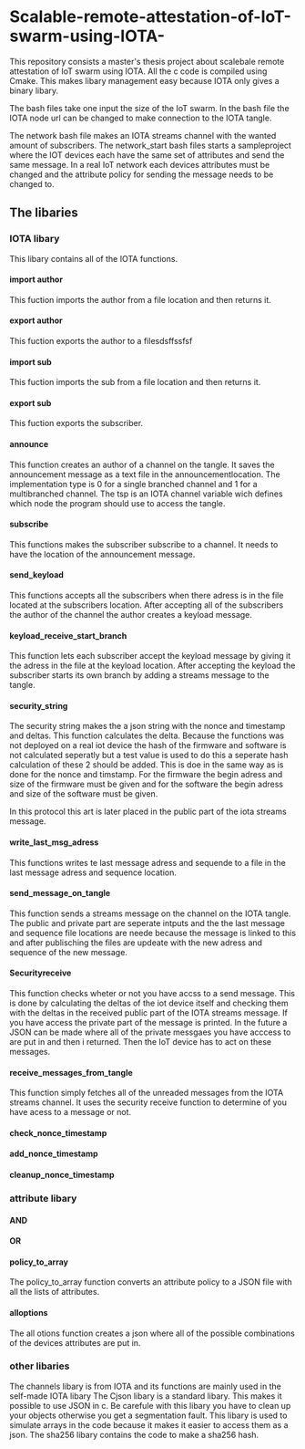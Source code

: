 # Scalable-remote-attestation-of-IoT-swarm-using-IOTA-

This repository consists a master's thesis project about scalebale remote attestation of IoT swarm using IOTA.
All the c code is compiled using Cmake. This makes libary management easy because IOTA only gives a binary libary.

The bash files take one input the size of the IoT swarm. In the bash file the IOTA node url can be changed to make connection to the IOTA tangle.

The network bash file makes an IOTA streams channel with the wanted amount of subscribers.
The network_start bash files starts a sampleproject where the IOT devices each have the same set of attributes and send the same message. In a real IoT network each devices attributes must be changed and the attribute policy for sending the message needs to be changed to. 

## The libaries
### IOTA libary 
This libary contains all of the IOTA functions.
#### import author
This fuction imports the author from a file location and then returns it.
#### export author
This fuction exports the author to a filesdsffssfsf
#### import sub
This fuction imports the sub from a file location and then returns it.
#### export sub
This fuction exports the subscriber.
#### announce
This function creates an author of a channel on the tangle. It saves the announcement message as a text file in the announcementlocation. The implementation type is 0 for a single branched channel and 1 for a multibranched channel. The tsp is an IOTA channel variable wich defines which node the program should use to access the tangle.
#### subscribe 
This functions makes the subscriber subscribe to a channel. It needs to have the location of the announcement message. 
#### send_keyload
This functions accepts all the subscribers when there adress is in the file located at the subscribers location. After accepting all of the subscribers the author of the channel the author creates a keyload message.
#### keyload_receive_start_branch 
This function lets each subscriber accept the keyload message by giving it the adress in the file at the keyload location. After accepting the keyload the subscriber starts its own branch by adding a streams message to the tangle.
#### security_string
The security string makes the a json string with the nonce and timestamp and deltas. This function calculates the delta. Because the functions was not deployed on a real iot device the hash of the firmware and software is not calculated seperatly but a test value is used to do this a seperate hash calculation of these 2 should be added. This is doe in the same way as is done for the nonce and timstamp. For the firmware the begin adress and size of the firmware must be given and for the software the begin adress and size of the software must be given. 

In this protocol this art is later placed in the public part of the iota streams message.
#### write_last_msg_adress
This functions writes te last message adress and sequende  to a file in the last message adress and sequence location.

#### send_message_on_tangle 
This function sends a streams message on the channel on the IOTA tangle. The public and private part are seperate intputs and the the last message and sequence file locations are neede because the message is linked to this and after publisching the files are updeate with the new adress and sequence of the new message.

#### Securityreceive
This function checks wheter or not you have accss to a send message. This is done by calculating the deltas of the iot device itself and checking them with the deltas in the received public part of the IOTA streams message. If you have access the private part of the message is printed. In the future a JSON can be made where all of the private messgaes you have acccess to are put in and then i returned. Then the IoT device has to act on these messages. 

#### receive_messages_from_tangle
This function simply fetches all of the unreaded messages from the IOTA streams channel. It uses the security receive function to determine of you have acess to a message or not.
#### check_nonce_timestamp
#### add_nonce_timestamp
#### cleanup_nonce_timestamp 

### attribute libary 
#### AND
#### OR

#### policy_to_array 
The policy_to_array function converts an attribute policy to a JSON file with all the lists of attributes.
#### alloptions 
The all otions function creates a json where all of the possible combinations of the devices attributes are put in.

### other libaries
The channels libary is from IOTA and its functions are mainly used in the self-made IOTA libary 
The Cjson libary is a standard libary. This makes it possible to use JSON in c. Be carefule with this libary you have to clean up your objects otherwise you get a segmentation fault. This libary is used to simulate arrays in the code because it makes it easier to access them as a json. 
The sha256 libary contains the code to make a sha256 hash.

